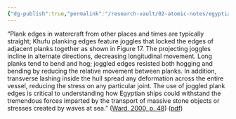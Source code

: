 ```yaml
---
{"dg-publish":true,"permalink":"/research-vault/02-atomic-notes/egyptian-ships-used-joggled-planks-to-increase-overall-hull-strength/"}
---
```


“Plank edges in watercraft from other places and times are typically straight; Khufu planking edges feature joggles that locked the edges of adjacent planks together as shown in Figure 17. The projecting joggles incline in alternate directions, decreasing longitudinal movement. Long planks tend to bend and hog; joggled edges resisted both hogging and bending by reducing the relative movement between planks. In addition, transverse lashing inside the hull spread any deformation across the entire vessel, reducing the stress on any particular joint. The use of joggled plank edges is critical to understanding how Egyptian ships could withstand the tremendous forces imparted by the transport of massive stone objects or stresses created by waves at sea.” ([Ward, 2000, p. 48](zotero://select/library/items/Z98WYCE6)) ([pdf](zotero://open-pdf/library/items/UD954MWU?page=56&annotation=FH3NYWQA))